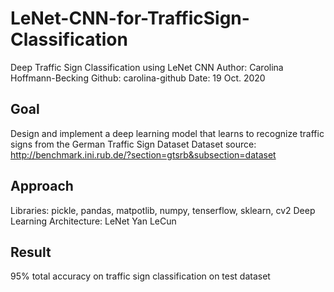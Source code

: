 # LeNet-CNN-for-TrafficSign-Classification

Deep Traffic Sign Classification using LeNet CNN
Author: Carolina Hoffmann-Becking Github: carolina-github
Date: 19 Oct. 2020

## Goal
Design and implement a deep learning model that learns to recognize traffic signs from the German Traffic Sign Dataset
Dataset source: http://benchmark.ini.rub.de/?section=gtsrb&subsection=dataset

## Approach
Libraries: pickle, pandas, matpotlib, numpy, tenserflow, sklearn, cv2
Deep Learning Architecture: LeNet Yan LeCun

## Result
95% total accuracy on traffic sign classification on test dataset
